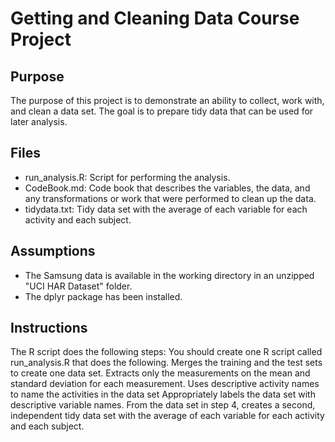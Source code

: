 # Getting and Cleaning Data Course Project

## Purpose
The purpose of this project is to demonstrate an ability to collect, work with, and clean a data set. The goal is to prepare tidy data that can be used for later analysis.

## Files
* run_analysis.R: Script for performing the analysis.
* CodeBook.md: Code book that describes the variables, the data, and any transformations or work that were performed to clean up the data.
* tidydata.txt: Tidy data set with the average of each variable for each activity and each subject.

## Assumptions
* The Samsung data is available in the working directory in an unzipped "UCI HAR Dataset" folder.
* The dplyr package has been installed.

## Instructions
The R script does the following steps:
You should create one R script called run_analysis.R that does the following. 
Merges the training and the test sets to create one data set.
Extracts only the measurements on the mean and standard deviation for each measurement. 
Uses descriptive activity names to name the activities in the data set
Appropriately labels the data set with descriptive variable names. 
From the data set in step 4, creates a second, independent tidy data set with the average of each variable for each activity and each subject.